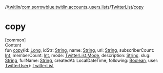 //[twitlin](../../index.md)/[com.sorrowblue.twitlin.accounts_users.lists](../index.md)/[TwitterList](index.md)/[copy](copy.md)



# copy  
[common]  
Content  
fun [copy](copy.md)(id: [Long](https://kotlinlang.org/api/latest/jvm/stdlib/kotlin/-long/index.html), idStr: [String](https://kotlinlang.org/api/latest/jvm/stdlib/kotlin/-string/index.html), name: [String](https://kotlinlang.org/api/latest/jvm/stdlib/kotlin/-string/index.html), uri: [String](https://kotlinlang.org/api/latest/jvm/stdlib/kotlin/-string/index.html), subscriberCount: [Int](https://kotlinlang.org/api/latest/jvm/stdlib/kotlin/-int/index.html), memberCount: [Int](https://kotlinlang.org/api/latest/jvm/stdlib/kotlin/-int/index.html), mode: [TwitterList.Mode](-mode/index.md), description: [String](https://kotlinlang.org/api/latest/jvm/stdlib/kotlin/-string/index.html), slug: [String](https://kotlinlang.org/api/latest/jvm/stdlib/kotlin/-string/index.html), fullName: [String](https://kotlinlang.org/api/latest/jvm/stdlib/kotlin/-string/index.html), createdAt: LocalDateTime, following: [Boolean](https://kotlinlang.org/api/latest/jvm/stdlib/kotlin/-boolean/index.html), user: [TwitterUser](../../com.sorrowblue.twitlin.objects/-twitter-user/index.md)): [TwitterList](index.md)  



